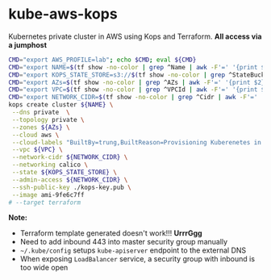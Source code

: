 # kube-aws-kops
Kubernetes private cluster in AWS using Kops and Terraform. **All access via a jumphost**


```bash
CMD="export AWS_PROFILE=lab"; echo $CMD; eval ${CMD}
CMD="export NAME=$(tf show -no-color | grep ^Name | awk -F'=' '{print $2}' | xargs)"; echo "${CMD}"; eval ${CMD}
CMD="export KOPS_STATE_STORE=s3://$(tf show -no-color | grep ^StateBucket | awk -F'=' '{print $2}' | xargs)"; echo "${CMD}"; eval ${CMD}
CMD="export AZs=$(tf show -no-color | grep ^AZs | awk -F'=' '{print $2}' | xargs)"; echo "${CMD}"; eval ${CMD}
CMD="export VPC=$(tf show -no-color | grep ^VPCId | awk -F'=' '{print $2}' | xargs)"; echo "${CMD}"; eval ${CMD}
CMD="export NETWORK_CIDR=$(tf show -no-color | grep ^Cidr | awk -F'=' '{print $2}' | xargs)"; echo "${CMD}"; eval ${CMD}
kops create cluster ${NAME} \
 --dns private  \
 --topology private \
 --zones ${AZs} \
 --cloud aws \
 --cloud-labels "BuiltBy=trung,BuiltReason=Provisioning Kuberenetes in AWS using Kops" \
 --vpc ${VPC} \
 --network-cidr ${NETWORK_CIDR} \
 --networking calico \
 --state ${KOPS_STATE_STORE} \
 --admin-access ${NETWORK_CIDR} \
 --ssh-public-key ./kops-key.pub \
 --image ami-9fe6c7ff
# --target terraform
```

**Note:**
+ Terraform template generated doesn't work!!! **UrrrGgg**
+ Need to add inbound 443 into master security group manually
+ `~/.kube/config` setups `kube-apiserver` endpoint to the external DNS
+ When exposing `LoadBalancer` service, a security group with inbound is too wide open
